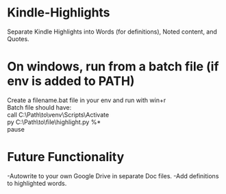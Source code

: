 # Kindle-Highlights
Separate Kindle Highlights into Words (for definitions), Noted content, and Quotes.

# On windows, run from a batch file (if env is added to PATH)
Create a filename.bat file in your env and run with win+r  
Batch file should have:    
  call C:\Path\to\venv\Scripts\Activate  
  py C:\Path\to\file\highlight.py %*  
  pause  

# Future Functionality
-Autowrite to your own Google Drive in separate Doc files.
-Add definitions to highlighted words.
